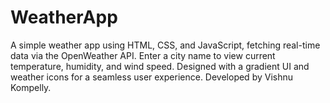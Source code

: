 # WeatherApp
A simple weather app using HTML, CSS, and JavaScript, fetching real-time data via the OpenWeather API. Enter a city name to view current temperature, humidity, and wind speed. Designed with a gradient UI and weather icons for a seamless user experience. Developed by Vishnu Kompelly.
